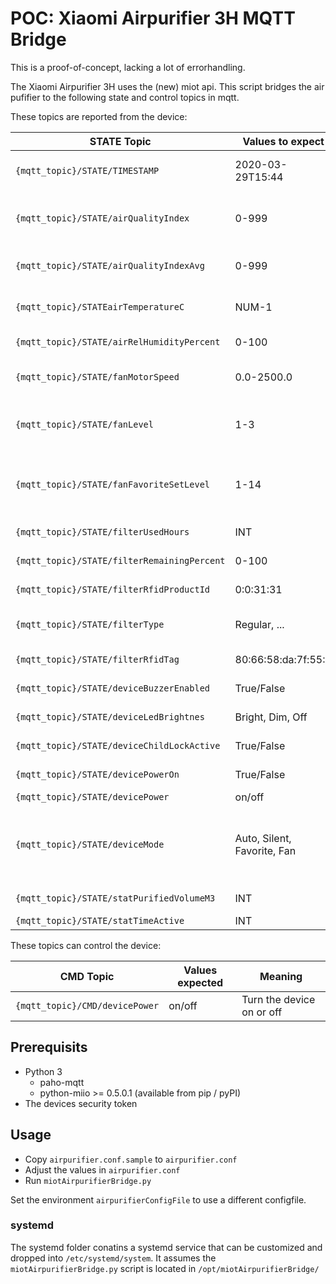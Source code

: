 # POC: Xiaomi Airpurifier 3H MQTT Bridge
This is a proof-of-concept, lacking a lot of errorhandling.

The Xiaomi Airpurifier 3H uses the (new) miot api.
This script bridges the air pufifier to the following state and control topics in mqtt.

These topics are reported from the device:

| STATE Topic                                | Values to expect             | Meaning                                                                    |
|--------------------------------------------|------------------------------|----------------------------------------------------------------------------|
| `{mqtt_topic}/STATE/TIMESTAMP`             | 2020-03-29T15:44             | Timestamp of the last state update                                         |
| `{mqtt_topic}/STATE/airQualityIndex`       | 0-999                        | AQI current value from the frontpanel (PM2.5[µg/m³])                       |
| `{mqtt_topic}/STATE/airQualityIndexAvg`    | 0-999                        | Average AQI (Not yet seen elsewehere)                                      |
| `{mqtt_topic}/STATEairTemperatureC`        | NUM-1                        | Current temperature in °C                                                  |
| `{mqtt_topic}/STATE/airRelHumidityPercent` | 0-100                        | Relative humidity in %                                                     |
| `{mqtt_topic}/STATE/fanMotorSpeed`         | 0.0-2500.0                   | Current motorspeed in rpm                                                  |
| `{mqtt_topic}/STATE/fanLevel`              | 1-3                          | Fanlevel preset as selected by the button (1, 2, 3 waves)                  |
| `{mqtt_topic}/STATE/fanFavoriteSetLevel`   | 1-14                         | Fanlevel preset for heart-mode (fanLevels 1-3 are positions in this range) |
| `{mqtt_topic}/STATE/filterUsedHours`       | INT                          | Filter-usage-time in hours                                                 |
| `{mqtt_topic}/STATE/filterRemainingPercent`| 0-100                        | Remaining filter-live in %                                                 |
| `{mqtt_topic}/STATE/filterRfidProductId`   | 0:0:31:31                    | Filter product-id                                                          |
| `{mqtt_topic}/STATE/filterType`            | Regular, ...                 | Commonname for the filtertype                                              |
| `{mqtt_topic}/STATE/filterRfidTag`         | 80:66:58:da:7f:55:4          | The current filters unique ID                                              |
| `{mqtt_topic}/STATE/deviceBuzzerEnabled`   | True/False                   | Can the buzzer buzz?                                                       |
| `{mqtt_topic}/STATE/deviceLedBrightnes`    | Bright, Dim, Off             | Selected LED Brightness                                                    |
| `{mqtt_topic}/STATE/deviceChildLockActive` | True/False                   | Is the childlock active?                                                   |
| `{mqtt_topic}/STATE/devicePowerOn`         | True/False                   | Is the device powered on?                                                  |
| `{mqtt_topic}/STATE/devicePower`           | on/off                       | Power...                                                                   |
| `{mqtt_topic}/STATE/deviceMode`            | Auto, Silent, Favorite, Fan  | Mode as selcted by the front-button. (3 fanmodes indicated by fanLevel)    |
| `{mqtt_topic}/STATE/statPurifiedVolumeM3`  | INT                          | Purified volume of air                                                     |
| `{mqtt_topic}/STATE/statTimeActive`        | INT                          | Seconds active                                                             |



These topics can control the device:

| CMD Topic                                  | Values expected              | Meaning                                                                    |
|--------------------------------------------|------------------------------|----------------------------------------------------------------------------|
| `{mqtt_topic}/CMD/devicePower`             | on/off                       | Turn the device on or off                                                  |




## Prerequisits
* Python 3
    * paho-mqtt
    * python-miio >= 0.5.0.1 (available from pip / pyPI)
* The devices security token

## Usage
* Copy `airpurifier.conf.sample` to `airpurifier.conf`
* Adjust the values in `airpurifier.conf`
* Run `miotAirpurifierBridge.py`

Set the environment `airpurifierConfigFile` to use a different configfile.

### systemd
The systemd folder conatins a systemd service that can be customized and dropped
into `/etc/systemd/system`. It assumes the `miotAirpurifierBridge.py` script is
located in `/opt/miotAirpurifierBridge/`
